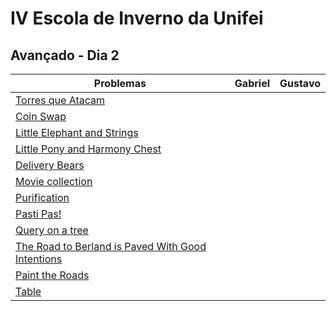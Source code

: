 # IV Escola de Inverno da Unifei

## Avançado - Dia 2
Problemas | Gabriel | Gustavo
--------- | ------ | ------:
[Torres que Atacam](https://www.urionlinejudge.com.br/judge/pt/problems/view/1490) | |
[Coin Swap](https://icpcarchive.ecs.baylor.edu/index.php?option=onlinejudge&page=show_problem&problem=5238) | |
[Little Elephant and Strings](http://codeforces.com/problemset/problem/204/E) | |
[Little Pony and Harmony Chest](http://codeforces.com/problemset/problem/453/B) | |
[Delivery Bears](http://codeforces.com/problemset/problem/653/D) | |
[Movie collection](https://icpcarchive.ecs.baylor.edu/index.php?option=onlinejudge&page=show_problem&problem=3913) | |
[Purification](http://codeforces.com/problemset/problem/329/A) | |
[Pasti Pas!](https://icpcarchive.ecs.baylor.edu/index.php?option=onlinejudge&page=show_problem&problem=4450) | |
[Query on a tree](http://www.spoj.com/problems/QTREE/) | |
[The Road to Berland is Paved With Good Intentions](http://codeforces.com/problemset/problem/228/E) | |
[Paint the Roads](https://icpcarchive.ecs.baylor.edu/index.php?option=onlinejudge&page=show_problem&problem=198) | |
[Table](http://codeforces.com/problemset/problem/232/B) | |

